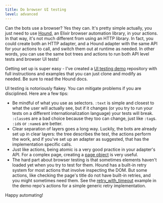 ```yaml
---
title: Do browser UI testing
level: advanced
---
```


Can the bots use a browser? Yes they can. It's pretty simple actually, you just need
to use [Hound], an Elixir browser automation library, in your actions. In that way,
it's not much different from using an HTTP library. In fact, you could create both an
HTTP adapter, and a Hound adapter with the same API for your actions to call, and
switch them out at runtime as needed. In other words, you can use the same bot trees
and actions to run both API level tests and browser UI tests!

Getting set up is super easy - I've created a [UI testing demo][demo] repository with
full instructions and examples that you can just clone and modify as needed. Be sure
to read the Hound docs.

UI testing is notoriously flakey. You can mitigate problems if you are disciplined.
Here are a few tips:

- Be mindful of what you use as selectors. `:text` is simple and closest to what the
  user will actually see, but if it changes (or you try to run your tests on a
  different internationalization language) your tests will break. `:class`es are a
  bad choice because they too can change, just like `:tag`s. `:id`s or `:name`s are
  better.
- Clear separation of layers goes a long way. Luckily, the bots are already set up
  in clear layers: the tree describes the test, the actions perform the work, and if
  you've set up an adapter as suggested, that has the implementation specific calls.
- Just like actions, being atomic is a very good practice in your adapter's API. For
  a complex page, creating a [page object] is very useful.
- The hard part about browser testing is that sometimes elements haven't loaded yet
  when you try to test for them. Hound has a built-in retry system for most actions
  that involve inspecting the DOM. But some actions, like checking the page's title
  do not have built-in retries, and you might sometimes need them. See the
  [retry_with_timeout] example in the demo repo's actions for a simple generic
  retry implementation.

Happy automating!

[hound]: https://hexdocs.pm/hound/readme.html
[demo]: https://github.com/adobe/bot_army_ui_testing_demo
[page object]: https://github.com/samueljseay/page_object
[retry_with_timeout]: https://github.com/adobe/bot_army_ui_testing_demo/blob/master/lib/actions/cookbook.ex#L105
